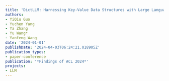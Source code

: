 ```yaml
---
title: 'DictLLM: Harnessing Key-Value Data Structures with Large Language Models for Enhanced Medical Diagnostics'
authors:
- YiQiu Guo
- Yuchen Yang
- Ya Zhang
- Yu Wang*
- Yanfeng Wang
date: '2024-01-01'
publishDate: '2024-04-03T06:24:21.018905Z'
publication_types:
- paper-conference
publication: '*Findings of ACL 2024*'
projects:
- LLM
---
```

